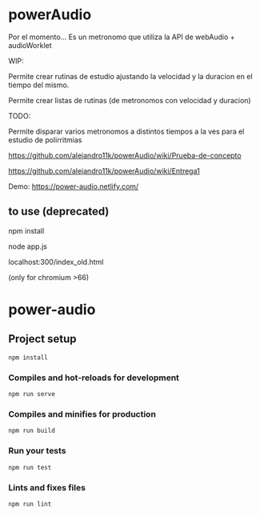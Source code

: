 # powerAudio

Por el momento...
Es un metronomo que utiliza la API de webAudio + audioWorklet

WIP:

Permite crear rutinas de estudio ajustando la velocidad y la duracion en el tiempo del mismo.

Permite crear listas de rutinas (de metronomos con velocidad y duracion)

TODO:

Permite disparar varios metronomos a distintos tiempos a la ves para el estudio de polirritmias

https://github.com/alejandro11k/powerAudio/wiki/Prueba-de-concepto

https://github.com/alejandro11k/powerAudio/wiki/Entrega1

Demo: https://power-audio.netlify.com/

## to use (deprecated)

npm install

node app.js

localhost:300/index_old.html

(only for chromium >66)

# power-audio

## Project setup
```
npm install
```

### Compiles and hot-reloads for development
```
npm run serve
```

### Compiles and minifies for production
```
npm run build
```

### Run your tests
```
npm run test
```

### Lints and fixes files
```
npm run lint
```
